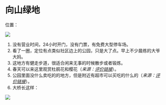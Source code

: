 # 向山绿地

位置：

<inline-frame src="https://www.google.com/maps/embed?pb=!1m18!1m12!1m3!1d20658.431252463986!2d137.39150437289942!3d34.75338635618704!2m3!1f0!2f0!3f0!3m2!1i1024!2i768!4f13.1!3m3!1m2!1s0x6004d25ea7d638f9%3A0x596dab5d62ecc231!2sMukaiyama%20Ryokuchi%20Park!5e0!3m2!1szh-CN!2sjp!4v1736009009405!5m2!1szh-CN!2sjp" width="100%" height="450" style="border:0;" allowfullscreen="" loading="lazy" referrerpolicy="no-referrer-when-downgrade"></inline-frame>

![](https://www.misaka19327.cc/static/img/a6253e0ae63d207c862f770df3e02a27.clipboard-2025-01-05.png)

1. 没有营业时间，24小时开门，没有门票，有免费大型停车场。
2. 看了一圈，定位有点类似社区边上的公园，只是大了点。早上不少晨练的大爷大妈。
3. 这地方有健走步道，很适合闲来无事的时候散步或者锻炼。
4. 春天可以来这里观赏杜鹃花和樱花（*来源：[评价链接](https://maps.app.goo.gl/PnQp3neoXUMstKPw7)*）。
5. 公园里面没什么卖吃的的地方，但是附近有超市可以买吃的什么的（*来源：[评价链接](https://maps.app.goo.gl/KXRRaFV5CjtVMdqm8)*）。
6. 大桥长这样：

![](https://www.misaka19327.cc/static/img/ac50d402af1fc8fbc3c8f3cf1220c6c9.clipboard-2025-01-05.png)